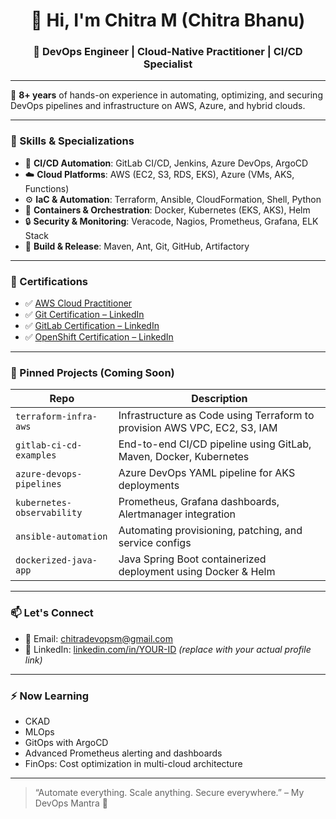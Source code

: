 <h1 align="center">👋 Hi, I'm Chitra M (Chitra Bhanu)</h1>
<h3 align="center">🚀 DevOps Engineer | Cloud-Native Practitioner | CI/CD Specialist</h3>

---

🎯 **8+ years** of hands-on experience in automating, optimizing, and securing DevOps pipelines and infrastructure on AWS, Azure, and hybrid clouds.

---

### 💼 Skills & Specializations
- 🚀 **CI/CD Automation**: GitLab CI/CD, Jenkins, Azure DevOps, ArgoCD
- ☁️ **Cloud Platforms**: AWS (EC2, S3, RDS, EKS), Azure (VMs, AKS, Functions)
- ⚙️ **IaC & Automation**: Terraform, Ansible, CloudFormation, Shell, Python
- 🐳 **Containers & Orchestration**: Docker, Kubernetes (EKS, AKS), Helm
- 🔒 **Security & Monitoring**: Veracode, Nagios, Prometheus, Grafana, ELK Stack
- 🔧 **Build & Release**: Maven, Ant, Git, GitHub, Artifactory

---

### 🔗 Certifications
- ✅ [AWS Cloud Practitioner](https://www.credly.com/badges/abd19f86-2b0a-4269-92c7-72284406e08f/public_url)
- ✅ [Git Certification – LinkedIn](https://www.linkedin.com/learning/certificates/dcbf045715e88d07d0c5abab2119518ee5e15cc399770c3296b089c2da91e296)
- ✅ [GitLab Certification – LinkedIn](https://www.linkedin.com/learning/certificates/c52de27a6938dbc66f8e8e9f65d938ac2d985ef525666d611826917195825463)
- ✅ [OpenShift Certification – LinkedIn](https://www.linkedin.com/learning/certificates/d44ff77bca59c33758df655e81cefe77252f1a9f054e51195202105d9b732d1f)

---

### 📌 Pinned Projects (Coming Soon)

| Repo | Description |
|------|-------------|
| `terraform-infra-aws` | Infrastructure as Code using Terraform to provision AWS VPC, EC2, S3, IAM |
| `gitlab-ci-cd-examples` | End-to-end CI/CD pipeline using GitLab, Maven, Docker, Kubernetes |
| `azure-devops-pipelines` | Azure DevOps YAML pipeline for AKS deployments |
| `kubernetes-observability` | Prometheus, Grafana dashboards, Alertmanager integration |
| `ansible-automation` | Automating provisioning, patching, and service configs |
| `dockerized-java-app` | Java Spring Boot containerized deployment using Docker & Helm |

---

### 📫 Let's Connect

- 💌 Email: [chitradevopsm@gmail.com](mailto:chitradevopsm@gmail.com)
- 💼 LinkedIn: [linkedin.com/in/YOUR-ID](https://www.linkedin.com/in/chitra-m-054022128/) *(replace with your actual profile link)*

---

### ⚡ Now Learning
- CKAD
- MLOps
- GitOps with ArgoCD
- Advanced Prometheus alerting and dashboards
- FinOps: Cost optimization in multi-cloud architecture

---

> “Automate everything. Scale anything. Secure everywhere.” – My DevOps Mantra 🧠
